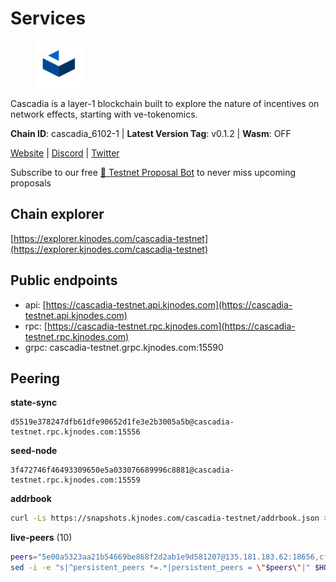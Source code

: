 # Services

<figure><img src="https://raw.githubusercontent.com/kj89/cosmos-images/main/logos/cascadia.png" alt=""><figcaption></figcaption></figure>

Cascadia is a layer-1 blockchain built to explore the  nature of incentives on network effects, starting  with ve-tokenomics.

**Chain ID**: cascadia_6102-1 | **Latest Version Tag**: v0.1.2 | **Wasm**: OFF

[Website](https://www.cascadia.foundation) | [Discord](https://discord.gg/cascadia) | [Twitter](https://twitter.com/CascadiaSystems)



Subscribe to our free [🤖 Testnet Proposal Bot](https://t.me/kjnodes_testnet_proposal_bot) to never miss upcoming proposals


## Chain explorer
[https://explorer.kjnodes.com/cascadia-testnet](https://explorer.kjnodes.com/cascadia-testnet)

## Public endpoints

* api: [https://cascadia-testnet.api.kjnodes.com](https://cascadia-testnet.api.kjnodes.com)
* rpc: [https://cascadia-testnet.rpc.kjnodes.com](https://cascadia-testnet.rpc.kjnodes.com)
* grpc: cascadia-testnet.grpc.kjnodes.com:15590

## Peering

**state-sync**

```text
d5519e378247dfb61dfe90652d1fe3e2b3005a5b@cascadia-testnet.rpc.kjnodes.com:15556
```

**seed-node**

```text
3f472746f46493309650e5a033076689996c8881@cascadia-testnet.rpc.kjnodes.com:15559
```

**addrbook**
```bash
curl -Ls https://snapshots.kjnodes.com/cascadia-testnet/addrbook.json > $HOME/.cascadiad/config/addrbook.json
```

**live-peers** (10)
```bash
peers="5e00a5323aa21b54669be868f2d2ab1e9d581207@135.181.183.62:18656,cf6a547ccbf10e9461dae917c118fdd50bdd3ff8@149.102.154.1:18656,4165e807320f795900f6e590f90be16a76a7ed94@65.109.174.94:18656,cf1a8643134d7c5378d7af1e426e1ada46881f6c@5.78.78.201:18656,5623331ab53459146cbb60efadf42899373f844b@37.27.6.70:26656,d5519e378247dfb61dfe90652d1fe3e2b3005a5b@65.109.68.190:15556,380341a9ce9d81af66b6628217fe5c953cd8edd1@167.86.83.127:26656,21ca2712116138429aed3d72422379397c53fa86@65.109.65.248:34656,de11c79dab6ea248fb72f9d93c2ff0eace14a5ac@94.250.201.130:26656,0dd9fd700c09030a926d333662493b0d334bc6c5@38.242.146.228:18656"
sed -i -e "s|^persistent_peers *=.*|persistent_peers = \"$peers\"|" $HOME/.cascadiad/config/config.toml
```
